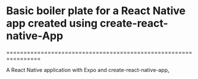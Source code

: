 Basic boiler plate for a React Native app created using create-react-native-App
================================================================================
================================================================


 A React Native application with Expo and create-react-native-app[.](https://alligator.io/react/react-native-getting-started/)
